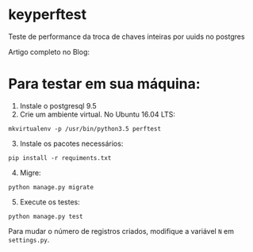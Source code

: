 # keyperftest
Teste de performance da troca de chaves inteiras por uuids no postgres

Artigo completo no Blog:

# Para testar em sua máquina:

1. Instale o postgresql 9.5
2. Crie um ambiente virtual. No Ubuntu 16.04 LTS:

  ```mkvirtualenv -p /usr/bin/python3.5 perftest```

3. Instale os pacotes necessários:

  ```pip install -r requiments.txt```

4. Migre:

  ```python manage.py migrate```

5. Execute os testes:

  ```python manage.py test```


Para mudar o número de registros criados, modifique a variável `N` em `settings.py`.
